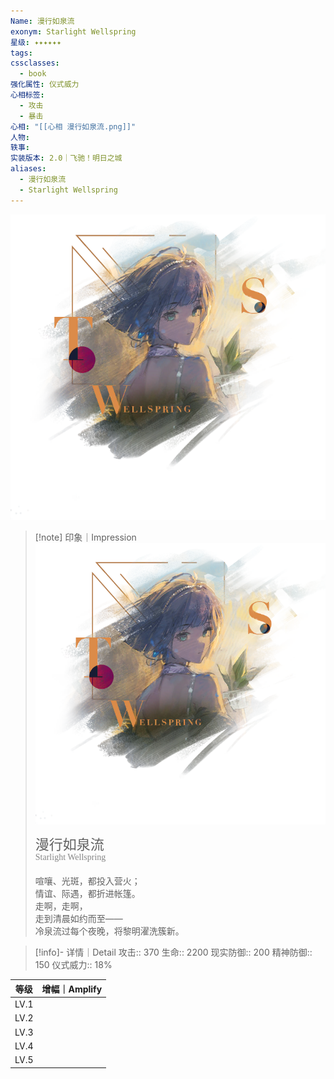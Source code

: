 ```yaml
---
Name: 漫行如泉流
exonym: Starlight Wellspring
星级: ✦✦✦✦✦✦
tags: 
cssclasses:
  - book
强化属性: 仪式威力
心相标签:
  - 攻击
  - 暴击
心相: "[[心相 漫行如泉流.png]]"
人物: 
轶事: 
实装版本: 2.0｜飞驰！明日之城
aliases:
  - 漫行如泉流
  - Starlight Wellspring
---
```

![cover](assets/漫行如泉流｜Starlight%20Wellspring.assets/心相%20漫行如泉流.png)

> [!note] 印象｜Impression
> ![心相 漫行如泉流|inlL|300](assets/漫行如泉流｜Starlight%20Wellspring.assets/心相%20漫行如泉流.png)
> <p style="font-family: '家族宋', sans-serif; font-size: 22px; line-height: 0.75; text-indent: 0;">漫行如泉流<br><span style="font-family: serif; font-size: 14px; color: #888888;">Starlight Wellspring</span></p>
> 
> 喧嚷、光斑，都投入营火；  
> 情谊、际遇，都折进帐篷。  
> 走啊，走啊，  
> 走到清晨如约而至——  
> 冷泉流过每个夜晚，将黎明濯洗簇新。

> [!info]- 详情｜Detail
> 攻击:: 370
> 生命:: 2200
> 现实防御:: 200
> 精神防御:: 150
> 仪式威力:: 18%

|  等级  | 增幅｜Amplify |
| :--: | :--------: |
| LV.1 |            |
| LV.2 |            |
| LV.3 |            |
| LV.4 |            |
| LV.5 |            |
